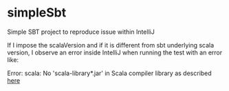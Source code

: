# simpleSbt
Simple SBT project to reproduce issue within IntelliJ

If I impose the scalaVersion and if it is different from sbt underlying scala version,
I observe an error inside IntelliJ when running the test with an error like:

Error: scala: No 'scala-library*.jar' in Scala compiler library as described [here](https://stackoverflow.com/questions/24019834/error-scala-no-scala-library-jar-in-scala-compiler-library)